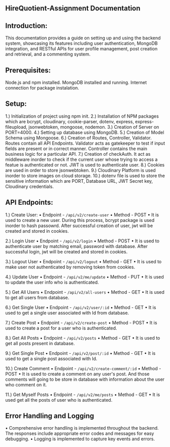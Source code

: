 ## HireQuotient-Assignment Documentation ##

## Introduction:
This documentation provides a guide on setting up and using the backend system,
showcasing its features including user authentication, MongoDB integration, and 
RESTful APIs for user profile management, post creation and retrieval, and a 
commenting system.


## Prerequisites:
Node.js and npm installed.
MongoDB installed and running.
Internet connection for package instalation.


## Setup:
1.) Initialization of project using npm init.
2.) Installation of NPM packages which are bcrypt, cloudinary, cookie-parser, dotenv, express, 
express-fileupload, jsonwebtoken, mongoose, nodemon.
3.) Creation of Server on PORT=4000.
4.) Setting up database using MongoDB.
5.) Creation of Model Schema using Mongoose. 
6.) Creation of Routes, Controller, Validator. Routes contain all API Endpoints. Validator acts as gatekeeper 
to test if input fields are present or in correct manner. Controller contains the main business logic for a 
particular API.
7.) Creation of checkAuth. It act as middleware inorder to check if the current user whose trying to access 
a featue is authenticated or not. JWT is used to authenticate user.
8.) Cookies are used in order to store jsonwebtoken.
9.) Cloudinary Platform is used inorder to store images on cloud storage.
10.) dotenv file is used to store the sensitive information which are PORT, Database URL, JWT Secret key,
Cloudinary credentials.


## API Endpoints:

1.) Create User:
• Endpoint - `/api/v2/create-user`
• Method - POST
• It is used to create a new user. During this process, bcrypt package is used inorder to hash passowrd.
After successful creation of user, jwt will be created and stored in cookies.

2.) Login User
• Endpoint - `/api/v2/login`
• Method - POST
• It is used to authenticate user by matching email, password with database. After successful login, jwt will 
be created and stored in cookies.

3.) Logout User
• Endpoint - `/api/v2/logout`
• Method - GET
• It is used to make user not authenticated by removing token from cookies.

4.) Update User
• Endpoint - `/api/v2/me/update`
• Method - PUT
• It is used to update the user info who is authenticated.

5.) Get All Users
• Endpoint - `/api/v2/all-users`
• Method - GET
• It is used to get all users from database.

6.) Get Single User
• Endpoint - `/api/v2/user/:id`
• Method - GET
• It is used to get a single user associated with Id from database.

7.) Create Post
• Endpoint - `/api/v2/create-post`
• Method - POST
• It is used to create a post for a user who is authenticated.

8.) Get All Posts
• Endpoint - `/api/v2/posts`
• Method - GET
• It is used to get all posts present in database.

9.) Get Single Post
• Endpoint - `/api/v2/post/:id`
• Method - GET
• It is used to get a single post associated with Id.

10.) Create Comment
• Endpoint - `/api/v2/create-comment/:id`
• Method - POST
• It is used to create a comment on any user's post. And those comments will going to be store in database with 
information about the user who comment on it.

11.) Get Myself Posts
• Endpoint - `/api/v2/me/posts`
• Method - GET
• It is used get all the posts of user who is authenticated.


## Error Handling and Logging
• Comprehensive error handling is implemented throughout the backend. The responses include appropriate error codes
and messages for easy debugging.
• Logging is implemented to capture key events and errors.
